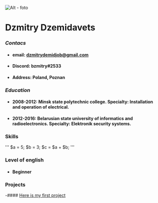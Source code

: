 ![Alt - foto](G:\repozit\rsschool-cv\assets\img_1469.jpg)

# **Dzmitry Dzemidavets**

### _Contacs_

- #### email: dzmitrydemidjob@gmail.com
- #### Discord: bzmitry#2533
- #### Address: Poland, Poznan

### **_Education_**

- #### 2008-2012: Minsk state polytechnic college. Specialty: Installation and operation of electrical.
- #### 2012-2016: Belarusian state university of informatics and radioelectronics. Specialty: Elektronik security systems.

### Skills

'''
$a = 5;
$b = 3;
$c = $a + $b;
'''

### Level of english

- #### Beginner

### Projects

-#### [Here is my first project](https://DzmitryDemid.github.io/rsschool-cv/cv)
